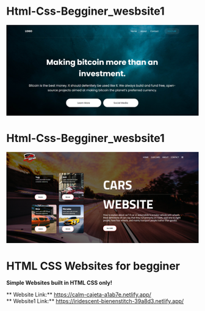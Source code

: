 # Html-Css-Begginer_wesbsite1
![](websiteProject-Begginer/image/website-picture.png)
# Html-Css-Begginer_wesbsite1
![](websiteProject2-Begginer/images/website.png)
# HTML CSS  Websites for begginer
**Simple Websites built in HTML CSS only!**
  
** Website Link:** https://calm-cajeta-a1ab7e.netlify.app/  
** Website1 Link:** https://iridescent-bienenstitch-39a8d3.netlify.app/
